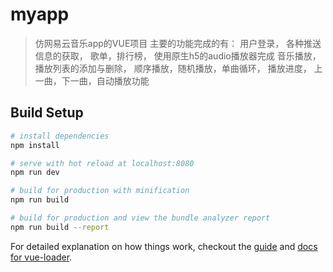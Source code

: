 # myapp

> 仿网易云音乐app的VUE项目
主要的功能完成的有：
用户登录，
各种推送信息的获取，
歌单，排行榜，
使用原生h5的audio播放器完成
音乐播放，
播放列表的添加与删除，
顺序播放，随机播放，单曲循环，
播放进度，
上一曲，下一曲，自动播放功能


## Build Setup

``` bash
# install dependencies
npm install

# serve with hot reload at localhost:8080
npm run dev

# build for production with minification
npm run build

# build for production and view the bundle analyzer report
npm run build --report
```

For detailed explanation on how things work, checkout the [guide](http://vuejs-templates.github.io/webpack/) and [docs for vue-loader](http://vuejs.github.io/vue-loader).
